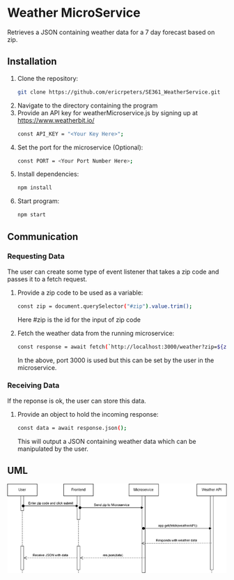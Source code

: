 # Weather MicroService
Retrieves a JSON containing weather data for a 7 day forecast based on zip.

## Installation
1. Clone the repository:
    ```sh
   git clone https://github.com/ericrpeters/SE361_WeatherService.git
    ```
2. Navigate to the directory containing the program
3. Provide an API key for weatherMicroservice.js by signing up at https://www.weatherbit.io/
   ```sh
   const API_KEY = "<Your Key Here>";
   ```
4. Set the port for the microservice (Optional):
   ```sh
   const PORT = <Your Port Number Here>;
   ```
5. Install dependencies:
   ```sh
   npm install
   ```
6. Start program:
   ```sh
   npm start
   ```
## Communication 
### Requesting Data
The user can create some type of event listener that takes a zip code and passes it to a fetch request.
1. Provide a zip code to be used as a variable:
   ```sh
   const zip = document.querySelector("#zip").value.trim();
   ```
   Here #zip is the id for the input of zip code
   
2. Fetch the weather data from the running microservice:
   ```sh
   const response = await fetch(`http://localhost:3000/weather?zip=${zip}`);
   ```
   In the above, port 3000 is used but this can be set by the user in the microservice.
     
### Receiving Data
If the reponse is ok, the user can store this data.
1. Provide an object to hold the incoming response:
   ```sh
   const data = await response.json();
   ```
   This will output a JSON containing weather data which can be manipulated by the user.

## UML
![alt text](https://github.com/ericrpeters/SE361_WeatherService/blob/main/weatherUML.drawio.png?raw=true)
